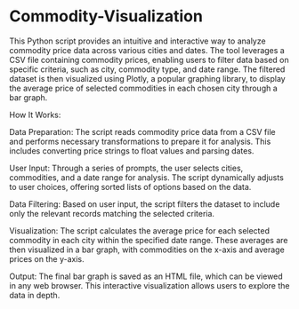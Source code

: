 # Commodity-Visualization
This Python script provides an intuitive and interactive way to analyze commodity price data across various cities and dates.
The tool leverages a CSV file containing commodity prices, enabling users to filter data based on specific criteria, such as city, commodity type, and date range.
The filtered dataset is then visualized using Plotly, a popular graphing library, to display the average price of selected commodities in each chosen city through a bar graph.

How It Works:

Data Preparation: The script reads commodity price data from a CSV file and performs necessary transformations to prepare it for analysis. This includes converting price strings to float values and parsing dates.

User Input: Through a series of prompts, the user selects cities, commodities, and a date range for analysis. The script dynamically adjusts to user choices, offering sorted lists of options based on the data.

Data Filtering: Based on user input, the script filters the dataset to include only the relevant records matching the selected criteria.

Visualization: The script calculates the average price for each selected commodity in each city within the specified date range. These averages are then visualized in a bar graph, with commodities on the x-axis and average prices on the y-axis.

Output: The final bar graph is saved as an HTML file, which can be viewed in any web browser. This interactive visualization allows users to explore the data in depth.
